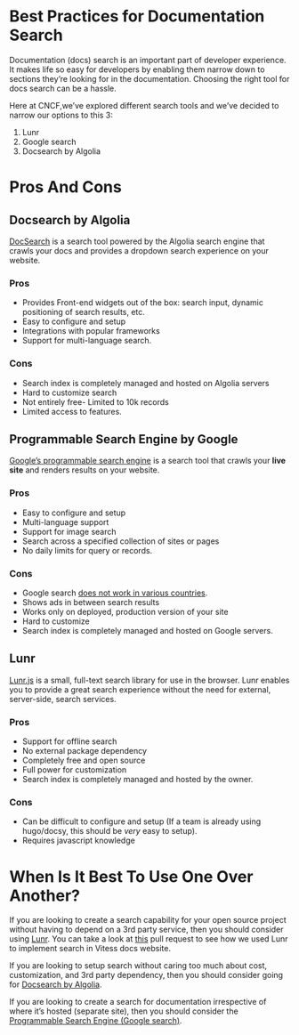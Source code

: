 # Best Practices for Documentation Search
Documentation (docs) search is an important part of developer experience. It makes life so easy for developers by enabling them narrow down to sections they’re looking for in the documentation. Choosing the right tool for docs search can be a hassle. 

Here at CNCF,we’ve explored different search tools and we’ve decided to narrow our options to this 3:

1. Lunr
1. Google search
1. Docsearch by Algolia

# Pros And Cons

## Docsearch by Algolia
[DocSearch](https://docsearch.algolia.com/) is a search tool powered by the Algolia search engine that crawls your docs and provides a dropdown search experience on your website.

### Pros
- Provides Front-end widgets out of the box: search input, dynamic positioning of search results, etc.
- Easy to configure and setup
- Integrations with popular frameworks
- Support for multi-language search.

### Cons
- Search index is completely managed and hosted on Algolia servers
- Hard to customize search
- Not entirely free- Limited to 10k records
- Limited access to features.


## Programmable Search Engine by Google
[Google’s programmable search engine](https://developers.google.com/custom-search/docs/overview) is a search tool that crawls your **live site** and renders results on your website.


### Pros
- Easy to configure and setup
- Multi-language support
- Support for image search
- Search across a specified collection of sites or pages
- No daily limits for query or records.


### Cons
- Google search [does not work in various countries](https://techcrunch.com/2010/04/19/google-censorship/).
- Shows ads in between search results
- Works only on deployed, production version of your site
- Hard to customize
- Search index is completely managed and hosted on Google servers.

## Lunr
[Lunr.js](https://lunrjs.com/) is a small, full-text search library for use in the browser. Lunr enables you to provide a great search experience without the need for external, server-side, search services.


### Pros
- Support for offline search
- No external package dependency
- Completely free and open source
- Full power for customization
- Search index is completely managed and hosted by the owner.


### Cons
- Can be difficult to configure and setup (If a team is already using hugo/docsy, this should be *very* easy to setup).
- Requires javascript knowledge

# When Is It Best To Use One Over Another?
If you are looking to create a search capability for your open source project without having to depend on a 3rd party service, then you should consider using [Lunr](https://lunrjs.com/). You can take a look at [this](https://github.com/vitessio/website/pull/1119) pull request to see how we used Lunr to implement search in Vitess docs website.  

If you are looking to setup search without caring too much about cost, customization, and 3rd party dependency, then you should consider going for [Docsearch by Algolia](https://docsearch.algolia.com/).  

If you are looking to create a search for documentation irrespective of where it’s hosted (separate site), then you should consider the [Programmable Search Engine (Google search)](https://developers.google.com/custom-search/docs/overview).
